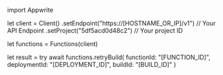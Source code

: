 import Appwrite

let client = Client()
    .setEndpoint("https://[HOSTNAME_OR_IP]/v1") // Your API Endpoint
    .setProject("5df5acd0d48c2") // Your project ID

let functions = Functions(client)

let result = try await functions.retryBuild(
    functionId: "[FUNCTION_ID]",
    deploymentId: "[DEPLOYMENT_ID]",
    buildId: "[BUILD_ID]"
)

